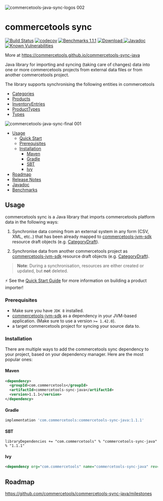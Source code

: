 ![commercetools-java-sync-logos 002](https://user-images.githubusercontent.com/9512131/31182587-90d47f0a-a924-11e7-9716-66e6bec7f79b.png)
# commercetools sync
[![Build Status](https://travis-ci.org/commercetools/commercetools-sync-java.svg?branch=master)](https://travis-ci.org/commercetools/commercetools-sync-java)
[![codecov](https://codecov.io/gh/commercetools/commercetools-sync-java/branch/master/graph/badge.svg)](https://codecov.io/gh/commercetools/commercetools-sync-java)
[![Benchmarks 1.1.1](https://img.shields.io/badge/Benchmarks-1.1.1-orange.svg)](https://commercetools.github.io/commercetools-sync-java/benchmarks/)
[![Download](https://api.bintray.com/packages/commercetools/maven/commercetools-sync-java/images/download.svg) ](https://bintray.com/commercetools/maven/commercetools-sync-java/_latestVersion)
[![Javadoc](http://javadoc-badge.appspot.com/com.commercetools/commercetools-sync-java.svg?label=Javadoc)](https://commercetools.github.io/commercetools-sync-java/v/1.1.1/)
[![Known Vulnerabilities](https://snyk.io/test/github/commercetools/commercetools-sync-java/4b2e26113d591bda158217c5dc1cf80a88665646/badge.svg)](https://snyk.io/test/github/commercetools/commercetools-sync-java/4b2e26113d591bda158217c5dc1cf80a88665646)

More at https://commercetools.github.io/commercetools-sync-java
 
Java library for importing and syncing (taking care of changes) data into one or more commercetools projects from external data files or from another commercetools project.

The library supports synchronising the following entities in commercetools
    
 - [Categories](/docs/usage/CATEGORY_SYNC.md)
 - [Products](/docs/usage/PRODUCT_SYNC.md)
 - [InventoryEntries](/docs/usage/INVENTORY_SYNC.md)
 - [ProductTypes](/docs/usage/PRODUCT_TYPE_SYNC.md)
 - [Types](/docs/usage/TYPE_SYNC.md)

![commercetools-java-sync-final 001](https://user-images.githubusercontent.com/9512131/31230702-0f2255a6-a9e5-11e7-9412-04ed52641dde.png)
<!-- START doctoc generated TOC please keep comment here to allow auto update -->
<!-- DON'T EDIT THIS SECTION, INSTEAD RE-RUN doctoc TO UPDATE -->

- [Usage](#usage)
  - [Quick Start](/docs/usage/QUICK_START.md)
  - [Prerequisites](#prerequisites)
  - [Installation](#installation)
    - [Maven](#maven)
    - [Gradle](#gradle)
    - [SBT](#sbt)
    - [Ivy](#ivy)
- [Roadmap](#roadmap)
- [Release Notes](/docs/RELEASE_NOTES.md)
- [Javadoc](https://commercetools.github.io/commercetools-sync-java/v/1.1.1/)
- [Benchmarks](https://commercetools.github.io/commercetools-sync-java/benchmarks/)

<!-- END doctoc generated TOC please keep comment here to allow auto update -->
## Usage

commercetools sync is a Java library that imports commercetools platform data in the following ways:

1. Synchronise data coming from an external system in any form (CSV, XML, etc..) that has been already mapped to 
[commercetools-jvm-sdk](https://github.com/commercetools/commercetools-jvm-sdk) resource draft objects 
(e.g. [CategoryDraft](https://github.com/commercetools/commercetools-jvm-sdk/blob/master/commercetools-models/src/main/java/io/sphere/sdk/categories/CategoryDraft.java)).

2. Synchronise data from another commercetools project as 
[commercetools-jvm-sdk](https://github.com/commercetools/commercetools-jvm-sdk) resource draft objects 
(e.g. [CategoryDraft](https://github.com/commercetools/commercetools-jvm-sdk/blob/master/commercetools-models/src/main/java/io/sphere/sdk/categories/CategoryDraft.java)).


> **Note**: During a synchronisation, resources are either created or updated, but **not** deleted.

⚡ See the [Quick Start Guide](/docs/usage/QUICK_START.md) for more information on building a product importer!

### Prerequisites
 
 - Make sure you have `JDK 8` installed.
 - [commercetools-jvm-sdk](https://github.com/commercetools/commercetools-jvm-sdk) as a dependency in your JVM-based 
  application. (Make sure to use a version `>= 1.42.0`).
 - a target commercetools project for syncing your source data to.


### Installation

There are multiple ways to add the commercetools sync dependency to your project, based on your dependency manager. 
Here are the most popular ones:

#### Maven 

````xml
<dependency>
  <groupId>com.commercetools</groupId>
  <artifactId>commercetools-sync-java</artifactId>
  <version>1.1.1</version>
</dependency>
````

#### Gradle

````groovy
implementation 'com.commercetools:commercetools-sync-java:1.1.1'
````

#### SBT 

````
libraryDependencies += "com.commercetools" % "commercetools-sync-java" % "1.1.1"
````

#### Ivy 

````xml
<dependency org="com.commercetools" name="commercetools-sync-java" rev="1.1.1"/>
````


## Roadmap
https://github.com/commercetools/commercetools-sync-java/milestones

